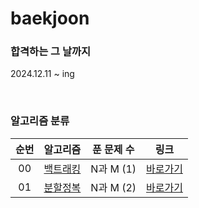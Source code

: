 # baekjoon

### 합격하는 그 날까지
2024.12.11 ~ ing

<br>

### 알고리즘 분류
|          순번          |        알고리즘         |         푼 문제 수          |        링크         |
| :-----: | :-----: | :-----: | :-----: |
| 00 | <a href="./../backtracking" target="_blank">백트래킹</a> | N과 M (1) | <a href="./../backtracking">바로가기</a> |
| 01 | <a href="./../DivideAndConquer" target="_blank">분할정복</a> | N과 M (2) | <a href="./../DivideAndConquer">바로가기</a> |
